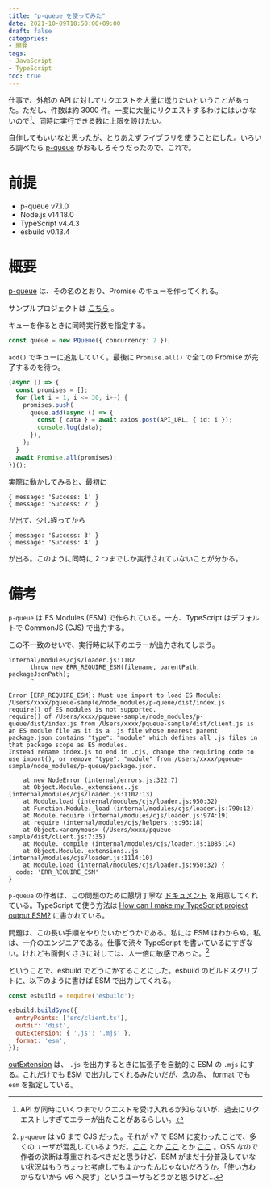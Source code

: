 ```yaml
---
title: "p-queue を使ってみた"
date: 2021-10-09T18:50:00+09:00
draft: false
categories:
- 開発
tags:
- JavaScript
- TypeScript
toc: true
---
```


仕事で、外部の API に対してリクエストを大量に送りたいということがあった。ただし、件数は約 3000 件。一度に大量にリクエストするわけにはいかないので[^1]、同時に実行できる数に上限を設けたい。

自作してもいいなと思ったが、とりあえずライブラリを使うことにした。いろいろ調べたら [p-queue](https://github.com/sindresorhus/p-queue) がおもしろそうだったので、これで。

[^1]: API が同時にいくつまでリクエストを受け入れるか知らないが、過去にリクエストしすぎてエラーが出たことがあるらしい。

# 前提

- p-queue v7.1.0
- Node.js v14.18.0
- TypeScript v4.4.3
- esbuild v0.13.4

# 概要

[p-queue](https://github.com/sindresorhus/p-queue) は、その名のとおり、Promise のキューを作ってくれる。

サンプルプロジェクトは [こちら](https://github.com/Aminevsky/pqueue-sample) 。

キューを作るときに同時実行数を指定する。

```typescript
const queue = new PQueue({ concurrency: 2 });
```

`add()` でキューに追加していく。最後に `Promise.all()` で全ての Promise が完了するのを待つ。

```typescript
(async () => {
  const promises = [];
  for (let i = 1; i <= 30; i++) {
    promises.push(
      queue.add(async () => {
        const { data } = await axios.post(API_URL, { id: i });
        console.log(data);
      }),
    );
  }
  await Promise.all(promises);
})();
```

実際に動かしてみると、最初に

```
{ message: 'Success: 1' }
{ message: 'Success: 2' }
```

が出て、少し経ってから

```
{ message: 'Success: 3' }
{ message: 'Success: 4' }
```

が出る。このように同時に 2 つまでしか実行されていないことが分かる。

# 備考

`p-queue` は ES Modules (ESM) で作られている。一方、TypeScript はデフォルトで CommonJS (CJS) で出力する。

この不一致のせいで、実行時に以下のエラーが出力されてしまう。

```
internal/modules/cjs/loader.js:1102
      throw new ERR_REQUIRE_ESM(filename, parentPath, packageJsonPath);
      ^

Error [ERR_REQUIRE_ESM]: Must use import to load ES Module: /Users/xxxx/pqueue-sample/node_modules/p-queue/dist/index.js
require() of ES modules is not supported.
require() of /Users/xxxx/pqueue-sample/node_modules/p-queue/dist/index.js from /Users/xxxx/pqueue-sample/dist/client.js is an ES module file as it is a .js file whose nearest parent package.json contains "type": "module" which defines all .js files in that package scope as ES modules.
Instead rename index.js to end in .cjs, change the requiring code to use import(), or remove "type": "module" from /Users/xxxx/pqueue-sample/node_modules/p-queue/package.json.

    at new NodeError (internal/errors.js:322:7)
    at Object.Module._extensions..js (internal/modules/cjs/loader.js:1102:13)
    at Module.load (internal/modules/cjs/loader.js:950:32)
    at Function.Module._load (internal/modules/cjs/loader.js:790:12)
    at Module.require (internal/modules/cjs/loader.js:974:19)
    at require (internal/modules/cjs/helpers.js:93:18)
    at Object.<anonymous> (/Users/xxxx/pqueue-sample/dist/client.js:7:35)
    at Module._compile (internal/modules/cjs/loader.js:1085:14)
    at Object.Module._extensions..js (internal/modules/cjs/loader.js:1114:10)
    at Module.load (internal/modules/cjs/loader.js:950:32) {
  code: 'ERR_REQUIRE_ESM'
}
````

`p-queue` の作者は、この問題のために懇切丁寧な [ドキュメント](https://gist.github.com/sindresorhus/a39789f98801d908bbc7ff3ecc99d99c) を用意してくれている。TypeScript で使う方法は [How can I make my TypeScript project output ESM?](https://gist.github.com/sindresorhus/a39789f98801d908bbc7ff3ecc99d99c#how-can-i-make-my-typescript-project-output-esm) に書かれている。

問題は、この長い手順をやりたいかどうかである。私には ESM はわからぬ。私は、一介のエンジニアである。仕事で渋々 TypeScript を書いているにすぎない。けれども面倒くささに対しては、人一倍に敏感であった。[^2]

[^2]: `p-queue` は v6 まで CJS だった。それが v7 で ESM に変わったことで、多くのユーザが混乱しているようだ。[ここ](https://github.com/sindresorhus/p-queue/issues/134) とか [ここ](https://github.com/sindresorhus/p-queue/issues/144) とか [ここ](https://github.com/sindresorhus/p-queue/issues/152) 。OSS なので作者の決断は尊重されるべきだと思うけど、ESM がまだ十分普及していない状況はもうちょっと考慮してもよかったんじゃないだろうか。「使い方わからないから v6 へ戻す」というユーザもどうかと思うけど...

ということで、esbuild でどうにかすることにした。esbuild のビルドスクリプトに、以下のように書けば ESM で出力してくれる。

```javascript
const esbuild = require('esbuild');

esbuild.buildSync({
  entryPoints: ['src/client.ts'],
  outdir: 'dist',
  outExtension: { '.js': '.mjs' },
  format: 'esm',
});
```

[outExtension](https://esbuild.github.io/api/#out-extension) は、 `.js` を出力するときに拡張子を自動的に ESM の `.mjs` にする。これだけでも ESM で出力してくれるみたいだが、念の為、 [format](https://esbuild.github.io/api/#format) でも `esm` を指定している。
